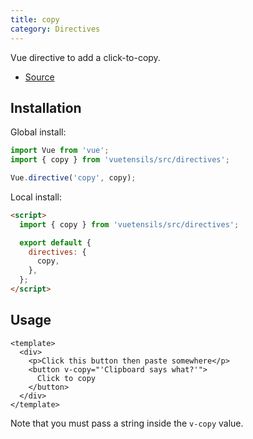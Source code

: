 ```yaml
---
title: copy
category: Directives
---
```


Vue directive to add a click-to-copy.

- [Source](https://github.com/AustinGil/vuetensils/blob/master/src/directives/copy.js)

## Installation

Global install:

```js
import Vue from 'vue';
import { copy } from 'vuetensils/src/directives';

Vue.directive('copy', copy);
```

Local install:

```html
<script>
  import { copy } from 'vuetensils/src/directives';

  export default {
    directives: {
      copy,
    },
  };
</script>
```

## Usage

```vue live
<template>
  <div>
    <p>Click this button then paste somewhere</p>
    <button v-copy="'Clipboard says what?'">
      Click to copy
    </button>
  </div>
</template>
```

Note that you must pass a string inside the `v-copy` value.
